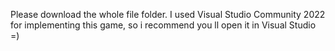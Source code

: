 Please download the whole file folder. I used Visual Studio Community 2022 for implementing this game, so i recommend you ll open it in Visual Studio =)
